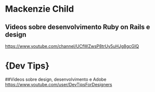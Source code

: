 # Mackenzie Child
## Videos sobre desenvolvimento Ruby on Rails e design
https://www.youtube.com/channel/UCfWZwsP8trUy5uHJg8gcGIQ

# {Dev Tips}
##Videos sobre design, desenvolvimento e Adobe
https://www.youtube.com/user/DevTipsForDesigners
